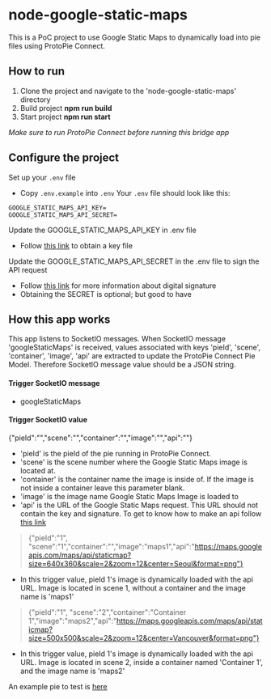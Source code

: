 
# node-google-static-maps

This is a PoC project to use Google Static Maps to dynamically load into pie files using ProtoPie Connect.

## How to run
1. Clone the project and navigate to the 'node-google-static-maps' directory
2. Build project **npm run build**
3. Start project **npm run start**

*Make sure to run ProtoPie Connect before running this bridge app*

## Configure the project

Set up your `.env` file

- Copy `.env.example` into `.env`
  Your `.env` file should look like this:

```
GOOGLE_STATIC_MAPS_API_KEY=
GOOGLE_STATIC_MAPS_API_SECRET=
```

Update the GOOGLE_STATIC_MAPS_API_KEY in .env file
- Follow [this link](https://developers.google.com/maps/documentation/maps-static/get-api-key) to obtain a key file
 
Update the GOOGLE_STATIC_MAPS_API_SECRET in the .env file to sign the API request
- Follow [this link](https://developers.google.com/maps/documentation/maps-static/digital-signature) for more information about digital signature
- Obtaining the SECRET is optional; but good to have

## How this app works

This app listens to SocketIO messages. When SocketIO message 'googleStaticMaps' is received, values associated with keys 'pieId', 'scene', 'container', 'image', 'api' are extracted to update the ProtoPie Connect Pie Model. Therefore SocketIO message value should be a JSON string.
#### Trigger SocketIO message
- googleStaticMaps
#### Trigger SocketIO value
{"pieId":"","scene":"","container":"","image":"","api":""}

- 'pieId' is the pieId of the pie running in ProtoPie Connect.
- 'scene' is the scene number where the Google Static Maps image is located at.
- 'container' is the container name the image is inside of. If the image is not inside a container leave this parameter blank. 
- 'image' is the image name Google Static Maps Image is loaded to
- 'api' is the URL of the Google Static Maps request. This URL should not contain the key and signature. To get to know how to make an api follow [this link](https://developers.google.com/maps/documentation/maps-static/start#URL_Parameters)

> {"pieId":"1", "scene":"1","container":"","image":"maps1","api":"https://maps.googleapis.com/maps/api/staticmap?size=640x360&scale=2&zoom=12&center=Seoul&format=png"}
- In this trigger value, pieId 1's image is dynamically loaded with the api URL. Image is located in scene 1, without a container and the image name is 'maps1'

> {"pieId":"1", "scene":"2","container":"Container 1","image":"maps2","api":"https://maps.googleapis.com/maps/api/staticmap?size=500x500&scale=2&zoom=12&center=Vancouver&format=png"}
- In this trigger value, pieId 1's image is dynamically loaded with the api URL. Image is located in scene 2, inside a container named 'Container 1', and the image name is 'maps2'

An example pie to test is [here](https://xid-ee.protopie.cloud/p/04d946f38f3465ac9e3e2e9d)